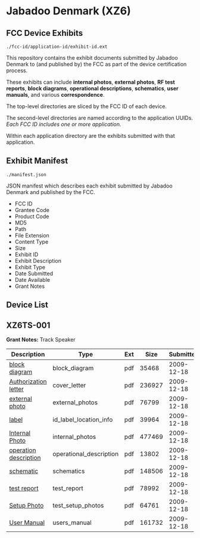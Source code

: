# Jabadoo Denmark (XZ6)
## FCC Device Exhibits

```
./fcc-id/application-id/exhibit-id.ext
```

This repository contains the exhibit documents submitted by Jabadoo Denmark to (and published by) the FCC as part of the device certification process.

These exhibits can include **internal photos**, **external photos**, **RF test reports**, **block diagrams**, **operational descriptions**, **schematics**, **user manuals**, and various **correspondence**.

The top-level directories are sliced by the FCC ID of each device.

The second-level directories are named according to the application UUIDs. *Each FCC ID includes one or more application.*

Within each application directory are the exhibits submitted with that application. 

## Exhibit Manifest

```
./manifest.json
```

JSON manifest which describes each exhibit submitted by Jabadoo Denmark and published by the FCC.

- FCC ID
- Grantee Code
- Product Code
- MD5
- Path
- File Extension
- Content Type
- Size
- Exhibit ID
- Exhibit Description
- Exhibit Type
- Date Submitted
- Date Available
- Grant Notes

## Device List
## XZ6TS-001
**Grant Notes:** Track Speaker

| Description | Type | Ext | Size | Submitted | Available |
| ----------- | ---- | --- | ---- | --------- | --------- |
| [block diagram](XZ6TS-001/9cb9ac66d3759d07d5ae13c61debea47/1216312.pdf) | block_diagram | pdf | 35468 | 2009-12-18 | 2009-12-18 |
| [Authorization letter](XZ6TS-001/9cb9ac66d3759d07d5ae13c61debea47/1216311.pdf) | cover_letter | pdf | 236927 | 2009-12-18 | 2009-12-18 |
| [external photo](XZ6TS-001/9cb9ac66d3759d07d5ae13c61debea47/1216313.pdf) | external_photos | pdf | 76799 | 2009-12-18 | 2009-12-18 |
| [label](XZ6TS-001/9cb9ac66d3759d07d5ae13c61debea47/1216314.pdf) | id_label_location_info | pdf | 39964 | 2009-12-18 | 2009-12-18 |
| [Internal Photo](XZ6TS-001/9cb9ac66d3759d07d5ae13c61debea47/1216315.pdf) | internal_photos | pdf | 477469 | 2009-12-18 | 2009-12-18 |
| [operation description](XZ6TS-001/9cb9ac66d3759d07d5ae13c61debea47/1216316.pdf) | operational_description | pdf | 13802 | 2009-12-18 | 2009-12-18 |
| [schematic](XZ6TS-001/9cb9ac66d3759d07d5ae13c61debea47/1216317.pdf) | schematics | pdf | 148506 | 2009-12-18 | 2009-12-18 |
| [test report](XZ6TS-001/9cb9ac66d3759d07d5ae13c61debea47/1216318.pdf) | test_report | pdf | 78992 | 2009-12-18 | 2009-12-18 |
| [Setup Photo](XZ6TS-001/9cb9ac66d3759d07d5ae13c61debea47/1216319.pdf) | test_setup_photos | pdf | 64761 | 2009-12-18 | 2009-12-18 |
| [User Manual](XZ6TS-001/9cb9ac66d3759d07d5ae13c61debea47/1216320.pdf) | users_manual | pdf | 161732 | 2009-12-18 | 2009-12-18 |
